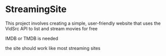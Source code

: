 # StreamingSite
This project involves creating a simple, user-friendly website that uses the VidSrc API to list and stream movies for free

IMDB or TMDB is needed

the site should work like most streaming sites